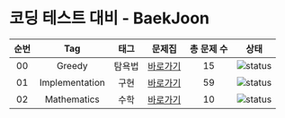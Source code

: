 # 코딩 테스트 대비 - BaekJoon



| 순번 | Tag                          | 태그                | 문제집    | 총 문제 수 |  상태             |
| :--: | :--------------------------: | :-----------------: | :------:  | :------: |:---------------:|
| 00 | Greedy | 탐욕법 | [바로가기](Solution/Greedy/README.md) | 15 | ![status][Doing] |
| 01 | Implementation | 구현 | [바로가기](Solution/Implementation/README.md) | 59 | ![status][Doing] |
| 02 | Mathematics | 수학 | [바로가기](Solution/Mathematics/README.md) | 10 | ![status][Doing] |

[DOING]: https://img.shields.io/badge/-DOING-31AE0F
